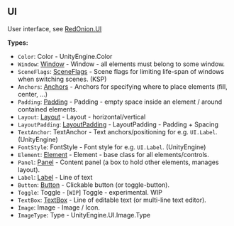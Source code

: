 ## UI

User interface, see [RedOnion.UI](../../RedOnion.UI/README.md)


**Types:**
- `Color`: Color - UnityEngine.Color
- `Window`: [Window](../../RedOnion.UI/Window.md) - Window - all elements must belong to some window.
- `SceneFlags`: [SceneFlags](../../RedOnion.UI/SceneFlags.md) - Scene flags for limiting life-span of windows when switching scenes. (KSP)
- `Anchors`: [Anchors](../../RedOnion.UI/Anchors.md) - Anchors for specifying where to place elements (fill, center, ...)
- `Padding`: [Padding](../../RedOnion.UI/Padding.md) - Padding - empty space inside an element / around contained elements.
- `Layout`: [Layout](../../RedOnion.UI/Layout.md) - Layout - horizontal/vertical
- `LayoutPadding`: [LayoutPadding](../../RedOnion.UI/LayoutPadding.md) - LayoutPadding - Padding + Spacing
- `TextAnchor`: TextAnchor - Text anchors/positioning for e.g. `UI.Label`. (UnityEngine)
- `FontStyle`: FontStyle - Font style for e.g. `UI.Label`. (UnityEngine)
- `Element`: [Element](../../RedOnion.UI/Element.md) - Element - base class for all elements/controls.
- `Panel`: [Panel](../../RedOnion.UI/Panel.md) - Content panel (a box to hold other elements, manages layout).
- `Label`: [Label](../../RedOnion.UI/Label.md) - Line of text
- `Button`: [Button](../../RedOnion.UI/Button.md) - Clickable button (or toggle-button).
- `Toggle`: Toggle - \[`WIP`\] Toggle - experimental. WIP
- `TextBox`: [TextBox](../../RedOnion.UI/TextBox.md) - Line of editable text (or multi-line text editor).
- `Image`: Image - Image / Icon.
- `ImageType`: Type - UnityEngine.UI.Image.Type
